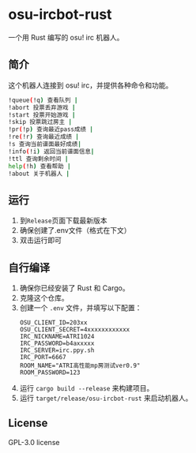 # osu-ircbot-rust

一个用 Rust 编写的 osu! irc 机器人。

## 简介

这个机器人连接到 osu! irc，并提供各种命令和功能。

```bash
!queue(!q) 查看队列 | 
!abort 投票丢弃游戏 | 
!start 投票开始游戏 | 
!skip 投票跳过房主 | 
!pr(!p) 查询最近pass成绩 | 
!re(!r) 查询最近成绩 | 
!s 查询当前谱面最好成绩| 
!info(!i) 返回当前谱面信息| 
!ttl 查询剩余时间 | 
help(!h) 查看帮助 | 
!about 关于机器人 |
```

## 运行

1. 到`Release`页面下载最新版本
2. 确保创建了.env文件（格式在下文）
3. 双击运行即可

## 自行编译

1. 确保你已经安装了 Rust 和 Cargo。
2. 克隆这个仓库。
3. 创建一个 `.env` 文件，并填写以下配置：
   ```
   OSU_CLIENT_ID=203xx
   OSU_CLIENT_SECRET=4xxxxxxxxxxxx
   IRC_NICKNAME=ATRI1024
   IRC_PASSWORD=b4axxxxx
   IRC_SERVER=irc.ppy.sh
   IRC_PORT=6667
   ROOM_NAME="ATRI高性能mp房测试ver0.9"
   ROOM_PASSWORD=123
   ```
4. 运行 `cargo build --release` 来构建项目。
5. 运行 `target/release/osu-ircbot-rust` 来启动机器人。

## License

GPL-3.0 license